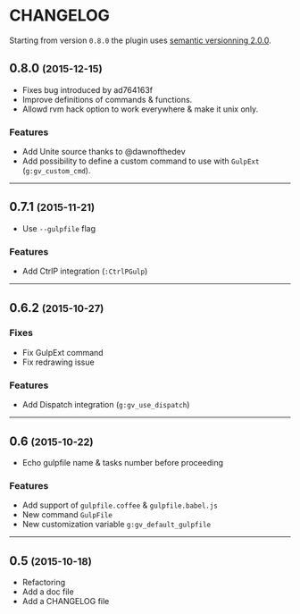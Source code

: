 CHANGELOG
=========

Starting from version `0.8.0` the plugin uses [semantic versionning 2.0.0](http://semver.org/).

0.8.0 <small>(2015-12-15)</small>
------------------------------

* Fixes bug introduced by ad764163f
* Improve definitions of commands & functions.
* Allowd rvm hack option to work everywhere & make it unix only.

### Features

* Add Unite source thanks to @dawnofthedev
* Add possibility to define a custom command to use with `GulpExt` (`g:gv_custom_cmd`).

------------------------------

0.7.1 <small>(2015-11-21)</small>
------------------------------

* Use `--gulpfile` flag

### Features

* Add CtrlP integration (`:CtrlPGulp`)

------------------------------

0.6.2 <small>(2015-10-27)</small>
------------------------------

### Fixes

* Fix GulpExt command
* Fix redrawing issue

### Features

* Add Dispatch integration (`g:gv_use_dispatch`)

------------------------------

0.6 <small>(2015-10-22)</small>
------------------------------

* Echo gulpfile name & tasks number before proceeding

### Features

* Add support of `gulpfile.coffee` & `gulpfile.babel.js`
* New command `GulpFile`
* New customization variable `g:gv_default_gulpfile`

------------------------------

0.5 <small>(2015-10-18)</small>
------------------------------

* Refactoring
* Add a doc file
* Add a CHANGELOG file

